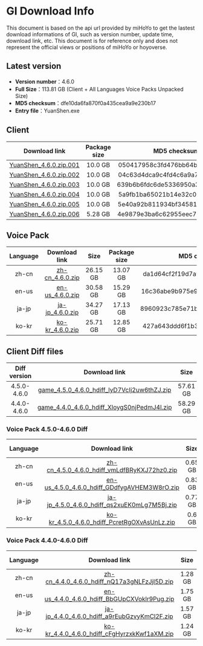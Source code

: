 # GI Download Info

This document is based on the api url provided by miHoYo to get the lastest download informations of GI, such as version number, update time, download link, etc. This document is for reference only and does not represent the official views or positions of miHoYo or hoyoverse.

## Latest version

- **Version number**：4.6.0
- **Full Size**：113.81 GB (Client + All Languages Voice Packs Unpacked Size)
- **MD5 checksum**：dfe10da6fa870f0a435cea9a9e230b17
- **Entry file**：YuanShen.exe

## Client

| Download link | Package size | MD5 checksum |
| :---: | :---: | :---: |
| [YuanShen_4.6.0.zip.001](https://autopatchcn.yuanshen.com/client_app/download/pc_zip/20240412191759_M9P2jcmDvFitX55A/YuanShen_4.6.0.zip.001) | 10.0 GB | 050417958c3fd476bb64b30ff27cf548 |
| [YuanShen_4.6.0.zip.002](https://autopatchcn.yuanshen.com/client_app/download/pc_zip/20240412191759_M9P2jcmDvFitX55A/YuanShen_4.6.0.zip.002) | 10.0 GB | 04c63d4dca9c4fd4c6a9a7d5f623cb5e |
| [YuanShen_4.6.0.zip.003](https://autopatchcn.yuanshen.com/client_app/download/pc_zip/20240412191759_M9P2jcmDvFitX55A/YuanShen_4.6.0.zip.003) | 10.0 GB | 639b6b6fdc6de5336950a32a1fb54227 |
| [YuanShen_4.6.0.zip.004](https://autopatchcn.yuanshen.com/client_app/download/pc_zip/20240412191759_M9P2jcmDvFitX55A/YuanShen_4.6.0.zip.004) | 10.0 GB | 5a9fb1ba65021b14e32c0314ffea6e78 |
| [YuanShen_4.6.0.zip.005](https://autopatchcn.yuanshen.com/client_app/download/pc_zip/20240412191759_M9P2jcmDvFitX55A/YuanShen_4.6.0.zip.005) | 10.0 GB | 5e40a92b811934bf34581f83ccdfb09e |
| [YuanShen_4.6.0.zip.006](https://autopatchcn.yuanshen.com/client_app/download/pc_zip/20240412191759_M9P2jcmDvFitX55A/YuanShen_4.6.0.zip.006) | 5.28 GB | 4e9879e3ba6c62955eec72892cf4df39 |

## Voice Pack

| Language | Download link | Size | Package size | MD5 checksum |
| :---: | :---: | :---: | :---: | :---: |
| zh-cn | [zh-cn_4.6.0.zip](https://autopatchcn.yuanshen.com/client_app/download/pc_zip/20240412191759_M9P2jcmDvFitX55A/Audio_Chinese_4.6.0.zip) | 26.15 GB | 13.07 GB | da1d64cf2f19d7a99c93dd4e099a0a33 |
| en-us | [en-us_4.6.0.zip](https://autopatchcn.yuanshen.com/client_app/download/pc_zip/20240412191759_M9P2jcmDvFitX55A/Audio_English(US)_4.6.0.zip) | 30.58 GB | 15.29 GB | 16c36abe9b975e9503d8549b1a08a9ed |
| ja-jp | [ja-jp_4.6.0.zip](https://autopatchcn.yuanshen.com/client_app/download/pc_zip/20240412191759_M9P2jcmDvFitX55A/Audio_Japanese_4.6.0.zip) | 34.27 GB | 17.13 GB | 8960923c785e71b23960c39ed5e25099 |
| ko-kr | [ko-kr_4.6.0.zip](https://autopatchcn.yuanshen.com/client_app/download/pc_zip/20240412191759_M9P2jcmDvFitX55A/Audio_Korean_4.6.0.zip) | 25.71 GB | 12.85 GB | 427a643ddd6f1b33a3ea9495ef473d0c |

## Client Diff files

| Diff version | Download link | Size | Package size | MD5 checksum |
| :---: | :---: | :---: | :---: | :---: |
| 4.5.0-4.6.0 | [game_4.5.0_4.6.0_hdiff_lyD7VcIj2uw6thZJ.zip](https://autopatchcn.yuanshen.com/client_app/update/hk4e_cn/17/game_4.5.0_4.6.0_hdiff_lyD7VcIj2uw6thZJ.zip) | 57.61 GB | 28.42 GB | 6B51D463CD163D9B034CE8D6B21C87A5 |
| 4.4.0-4.6.0 | [game_4.4.0_4.6.0_hdiff_XloygS0njPedmJ4I.zip](https://autopatchcn.yuanshen.com/client_app/update/hk4e_cn/17/game_4.4.0_4.6.0_hdiff_XloygS0njPedmJ4I.zip) | 58.29 GB | 28.76 GB | F3C8BB734885C8DACC5EC56795715C0B |

### Voice Pack  4.5.0-4.6.0 Diff

| Language | Download link | Size | Package size | MD5 checksum |
| :---: | :---: | :---: | :---: | :---: |
| zh-cn | [zh-cn_4.5.0_4.6.0_hdiff_vmLdfBRyKXJ72hz0.zip](https://autopatchcn.yuanshen.com/client_app/update/hk4e_cn/17/zh-cn_4.5.0_4.6.0_hdiff_vmLdfBRyKXJ72hz0.zip) | 0.65 GB | 0.3 GB | F1FD4E698CCDC14C9BD14574778A1AFA |
| en-us | [en-us_4.5.0_4.6.0_hdiff_GDdfygAVHEM3W8rO.zip](https://autopatchcn.yuanshen.com/client_app/update/hk4e_cn/17/en-us_4.5.0_4.6.0_hdiff_GDdfygAVHEM3W8rO.zip) | 0.83 GB | 0.39 GB | C67C020C432AA8B134DFA7AE9AE39459 |
| ja-jp | [ja-jp_4.5.0_4.6.0_hdiff_qs2xuEK0mLg7M5Bj.zip](https://autopatchcn.yuanshen.com/client_app/update/hk4e_cn/17/ja-jp_4.5.0_4.6.0_hdiff_qs2xuEK0mLg7M5Bj.zip) | 0.77 GB | 0.33 GB | AB0229056A6AEED9E207CD32AF442713 |
| ko-kr | [ko-kr_4.5.0_4.6.0_hdiff_PcretRgOXvAsUnLz.zip](https://autopatchcn.yuanshen.com/client_app/update/hk4e_cn/17/ko-kr_4.5.0_4.6.0_hdiff_PcretRgOXvAsUnLz.zip) | 0.6 GB | 0.27 GB | 7FABADBC2AEBF4F68DAC2245D6504744 |

### Voice Pack  4.4.0-4.6.0 Diff

| Language | Download link | Size | Package size | MD5 checksum |
| :---: | :---: | :---: | :---: | :---: |
| zh-cn | [zh-cn_4.4.0_4.6.0_hdiff_nQ17a3gNLFzJjl5D.zip](https://autopatchcn.yuanshen.com/client_app/update/hk4e_cn/17/zh-cn_4.4.0_4.6.0_hdiff_nQ17a3gNLFzJjl5D.zip) | 1.28 GB | 0.6 GB | 85CC5480E832A183929E5FE8D046D8E9 |
| en-us | [en-us_4.4.0_4.6.0_hdiff_BbGUpCXVoklr9Pug.zip](https://autopatchcn.yuanshen.com/client_app/update/hk4e_cn/17/en-us_4.4.0_4.6.0_hdiff_BbGUpCXVoklr9Pug.zip) | 1.75 GB | 0.83 GB | DA012A6440D73BB1E0B8A821483DA905 |
| ja-jp | [ja-jp_4.4.0_4.6.0_hdiff_a9rEubGzvyKmCl2F.zip](https://autopatchcn.yuanshen.com/client_app/update/hk4e_cn/17/ja-jp_4.4.0_4.6.0_hdiff_a9rEubGzvyKmCl2F.zip) | 1.57 GB | 0.69 GB | 12FC85D3F150E341766A35A14A0E520B |
| ko-kr | [ko-kr_4.4.0_4.6.0_hdiff_cFgHyrzxkKwf1aXM.zip](https://autopatchcn.yuanshen.com/client_app/update/hk4e_cn/17/ko-kr_4.4.0_4.6.0_hdiff_cFgHyrzxkKwf1aXM.zip) | 1.24 GB | 0.56 GB | BCAB4F63533A1A8D289D0004822921BC |

